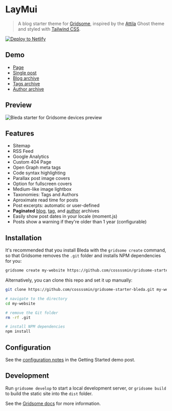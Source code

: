 # LayMui

> A blog starter theme for [Gridsome](https://gridsome.org), inspired by the [Attila](https://github.com/zutrinken/attila) Ghost theme and styled with [Tailwind CSS](https://tailwindcss.com).

[![Deploy to Netlify](https://www.netlify.com/img/deploy/button.svg)](https://app.netlify.com/start/deploy?repository=https://github.com/cossssmin/gridsome-starter-bleda)

## Demo

- [Page](https://gridsome-starter-bleda.netlify.com/about/)
- [Single post](https://gridsome-starter-bleda.netlify.com/getting-started-with-gridsome-and-bleda/)
- [Blog archive](https://gridsome-starter-bleda.netlify.com/)
- [Tags archive](https://gridsome-starter-bleda.netlify.com/tag/getting-started/)
- [Author archive](https://gridsome-starter-bleda.netlify.com/author/gridsome/)

## Preview

![Bleda starter for Gridsome devices preview](https://res.cloudinary.com/cossssmin/image/upload/v1551618609/os/gridsome/bleda/bleda-screenshot-devices.jpg)

## Features

- Sitemap
- RSS Feed
- Google Analytics
- Custom 404 Page
- Open Graph meta tags
- Code syntax highlighting
- Parallax post image covers
- Option for fullscreen covers
- Medium-like image lightbox
- Taxonomies: Tags and Authors
- Aproximate read time for posts
- Post excerpts: automatic or user-defined
- **Paginated** [blog](https://gridsome-starter-bleda.netlify.com/2/), [tag](https://gridsome-starter-bleda.netlify.com/tag/dummy/), and [author](https://gridsome-starter-bleda.netlify.com/author/gridsome/) archives
- Easily show post dates in your locale (moment.js)
- Posts show a warning if they're older than 1 year (configurable)

## Installation

It's recommended that you install Bleda with the `gridsome create` command, so that Gridsome removes the `.git` folder and installs NPM dependencies for you:

```sh
gridsome create my-website https://github.com/cossssmin/gridsome-starter-bleda.git
```

Alternatively, you can clone this repo and set it up manually:

```sh
git clone https://github.com/cossssmin/gridsome-starter-bleda.git my-website

# navigate to the directory
cd my-website

# remove the Git folder
rm -rf .git

# install NPM dependencies
npm install
```

## Configuration

See the [configuration notes](https://gridsome-starter-bleda.netlify.com/getting-started-with-gridsome-and-bleda/#configuration) in the Getting Started demo post.

## Development

Run `gridsome develop` to start a local development server, or `gridsome build` to build the static site into the `dist` folder.

See the [Gridsome docs](https://gridsome.org/docs) for more information.
